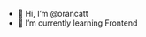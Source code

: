 - 👋 Hi, I’m @orancatt
- 🌱 I’m currently learning Frontend

<!---
orancatt/orancatt is a ✨ special ✨ repository because its `README.md` (this file) appears on your GitHub profile.
You can click the Preview link to take a look at your changes.
--->
